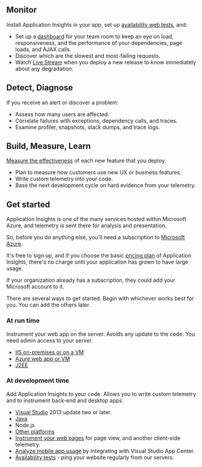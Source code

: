 ## Monitor

Install Application Insights in your app, set up [availability web tests](/azure/application-insights/app-insights-monitor-web-app-availability), and:

 -  Set up a [dashboard](/azure/azure-monitor/app/app-insights-dashboards) for your team room to keep an eye on load, responsiveness, and the performance of your dependencies, page loads, and AJAX calls.
 -  Discover which are the slowest and most-failing requests.
 -  Watch [Live Stream](/azure/application-insights/app-insights-live-stream) when you deploy a new release to know immediately about any degradation.

## Detect, Diagnose

If you receive an alert or discover a problem:

 -  Assess how many users are affected.
 -  Correlate failures with exceptions, dependency calls, and traces.
 -  Examine profiler, snapshots, stack dumps, and trace logs.

## Build, Measure, Learn

[Measure the effectiveness](/azure/application-insights/app-insights-usage-overview) of each new feature that you deploy.

 -  Plan to measure how customers use new UX or business features.
 -  Write custom telemetry into your code.
 -  Base the next development cycle on hard evidence from your telemetry.

## Get started

Application Insights is one of the many services hosted within Microsoft Azure, and telemetry is sent there for analysis and presentation.

So, before you do anything else, you'll need a subscription to [Microsoft Azure](https://azure.com/).

It's free to sign up, and if you choose the basic [pricing plan](https://azure.microsoft.com/pricing/details/application-insights/) of Application Insights, there's no charge until your application has grown to have large usage.

If your organization already has a subscription, they could add your Microsoft account to it.

There are several ways to get started. Begin with whichever works best for you. You can add the others later.

### At run time

Instrument your web app on the server. Avoids any update to the code. You need admin access to your server.

 -  [IIS on-premises or on a VM](/azure/application-insights/app-insights-monitor-performance-live-website-now)
 -  [Azure web app or VM](/azure/azure-monitor/app/azure-vm-vmss-apps)
 -  [J2EE](/azure/application-insights/app-insights-java-live)

### At development time

Add Application Insights to your code. Allows you to write custom telemetry and to instrument back-end and desktop apps.

 -  [Visual Studio](/azure/azure-monitor/app/asp-net) 2013 update two or later.
 -  [Java](/azure/application-insights/app-insights-java-get-started)
 -  Node.js
 -  [Other platforms](/azure/application-insights/app-insights-platforms)
 -  [Instrument your web pages](/azure/application-insights/app-insights-javascript) for page view, and another client-side telemetry.
 -  [Analyze mobile app usage](/azure/application-insights/app-insights-mobile-center-quickstart) by integrating with Visual Studio App Center.
 -  [Availability tests](/azure/application-insights/app-insights-monitor-web-app-availability) \- ping your website regularly from our servers.
